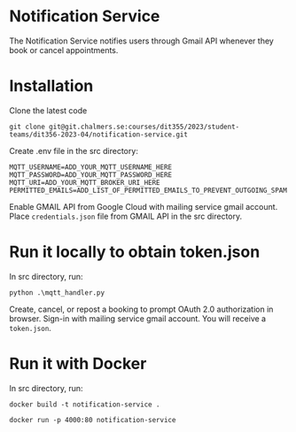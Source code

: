 # Notification Service

The Notification Service notifies users through Gmail API whenever they book or cancel appointments.

# Installation

Clone the latest code

```
git clone git@git.chalmers.se:courses/dit355/2023/student-teams/dit356-2023-04/notification-service.git
```

Create .env file in the src directory:
```
MQTT_USERNAME=ADD_YOUR_MQTT_USERNAME_HERE
MQTT_PASSWORD=ADD_YOUR_MQTT_PASSWORD_HERE
MQTT_URI=ADD_YOUR_MQTT_BROKER_URI_HERE
PERMITTED_EMAILS=ADD_LIST_OF_PERMITTED_EMAILS_TO_PREVENT_OUTGOING_SPAM
```

Enable GMAIL API from Google Cloud with mailing service gmail account.
Place `credentials.json` file from GMAIL API in the src directory.

# Run it locally to obtain token.json

In src directory, run:

```
python .\mqtt_handler.py
```
Create, cancel, or repost a booking to prompt OAuth 2.0 authorization in browser. Sign-in with mailing service gmail account. You will receive a `token.json`.

# Run it with Docker
In src directory, run:

```
docker build -t notification-service .

docker run -p 4000:80 notification-service
```
